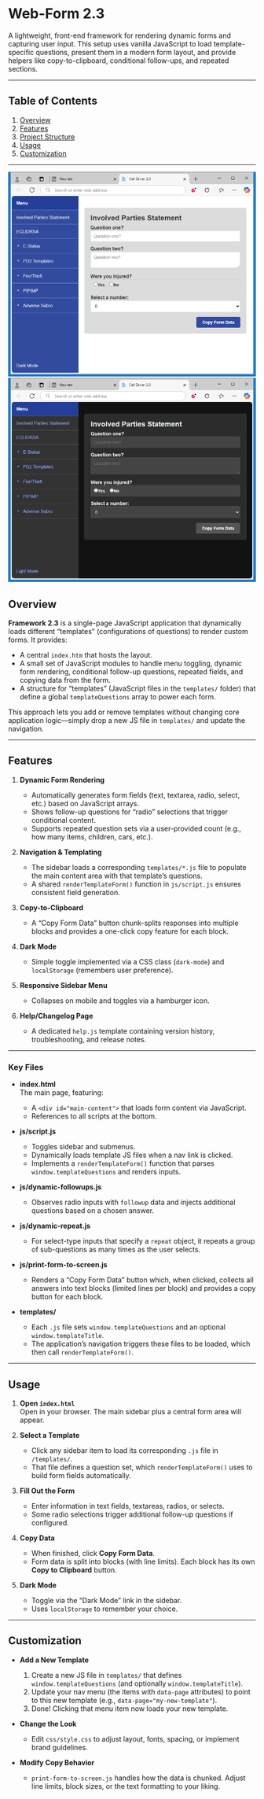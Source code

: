 # Web-Form 2.3

A lightweight, front-end framework for rendering dynamic forms and capturing user input. This setup uses vanilla JavaScript to load template-specific questions, present them in a modern form layout, and provide helpers like copy-to-clipboard, conditional follow-ups, and repeated sections.

---

## Table of Contents
1. [Overview](#overview)  
2. [Features](#features)  
3. [Project Structure](#project-structure)  
4. [Usage](#usage)  
5. [Customization](#customization)  

---
![Screenshot of light mode](i/Screenshot-light.png)
![Screenshot of dark mode](i/Screenshot-dark.png)

## Overview

**Framework 2.3** is a single-page JavaScript application that dynamically loads different “templates” (configurations of questions) to render custom forms. It provides:
- A central `index.htm` that hosts the layout.
- A small set of JavaScript modules to handle menu toggling, dynamic form rendering, conditional follow-up questions, repeated fields, and copying data from the form.
- A structure for “templates” (JavaScript files in the `templates/` folder) that define a global `templateQuestions` array to power each form.

This approach lets you add or remove templates without changing core application logic—simply drop a new JS file in `templates/` and update the navigation.

---

## Features

1. **Dynamic Form Rendering**
   - Automatically generates form fields (text, textarea, radio, select, etc.) based on JavaScript arrays.
   - Shows follow-up questions for “radio” selections that trigger conditional content.
   - Supports repeated question sets via a user-provided count (e.g., how many items, children, cars, etc.).

2. **Navigation & Templating**
   - The sidebar loads a corresponding `templates/*.js` file to populate the main content area with that template’s questions.
   - A shared `renderTemplateForm()` function in `js/script.js` ensures consistent field generation.

3. **Copy-to-Clipboard**
   - A “Copy Form Data” button chunk-splits responses into multiple blocks and provides a one-click copy feature for each block.

4. **Dark Mode**
   - Simple toggle implemented via a CSS class (`dark-mode`) and `localStorage` (remembers user preference).

5. **Responsive Sidebar Menu**
   - Collapses on mobile and toggles via a hamburger icon.

6. **Help/Changelog Page**
   - A dedicated `help.js` template containing version history, troubleshooting, and release notes.

---


### Key Files

- **index.html**  
  The main page, featuring:
  - A `<div id="main-content">` that loads form content via JavaScript.
  - References to all scripts at the bottom.

- **js/script.js**  
  - Toggles sidebar and submenus.
  - Dynamically loads template JS files when a nav link is clicked.
  - Implements a `renderTemplateForm()` function that parses `window.templateQuestions` and renders inputs.

- **js/dynamic-followups.js**  
  - Observes radio inputs with `followup` data and injects additional questions based on a chosen answer.

- **js/dynamic-repeat.js**  
  - For select-type inputs that specify a `repeat` object, it repeats a group of sub-questions as many times as the user selects.

- **js/print-form-to-screen.js**  
  - Renders a “Copy Form Data” button which, when clicked, collects all answers into text blocks (limited lines per block) and provides a copy button for each block.

- **templates/**  
  - Each `.js` file sets `window.templateQuestions` and an optional `window.templateTitle`.
  - The application’s navigation triggers these files to be loaded, which then call `renderTemplateForm()`.

---

## Usage

1. **Open `index.html`**  
   Open in your browser. The main sidebar plus a central form area will appear.

2. **Select a Template**  
   - Click any sidebar item to load its corresponding `.js` file in `/templates/`.
   - That file defines a question set, which `renderTemplateForm()` uses to build form fields automatically.

3. **Fill Out the Form**  
   - Enter information in text fields, textareas, radios, or selects.
   - Some radio selections trigger additional follow-up questions if configured.

4. **Copy Data**  
   - When finished, click **Copy Form Data**.
   - Form data is split into blocks (with line limits). Each block has its own **Copy to Clipboard** button.

5. **Dark Mode**  
   - Toggle via the “Dark Mode” link in the sidebar.
   - Uses `localStorage` to remember your choice.

---

## Customization

- **Add a New Template**  
  1. Create a new JS file in `templates/` that defines `window.templateQuestions` (and optionally `window.templateTitle`).  
  2. Update your nav menu (the items with `data-page` attributes) to point to this new template (e.g., `data-page="my-new-template"`).  
  3. Done! Clicking that menu item now loads your new template.

- **Change the Look**  
  - Edit `css/style.css` to adjust layout, fonts, spacing, or implement brand guidelines.

- **Modify Copy Behavior**  
  - `print-form-to-screen.js` handles how the data is chunked. Adjust line limits, block sizes, or the text formatting to your liking.
